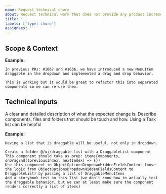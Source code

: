 ```yaml
---
name: Request technical chore
about: Request technical work that does not provide any product increment (aka refactoring)
title: ''
labels: ['type: chore']
assignees: ''
---
```


## Scope & Context

**Example:** 
```
In previous PRs: #1667 and #1636, we have introduced a new MenuItem draggable in the dropdown and implemented a drag and drop behavior.

This is working but it would be great to refactor this into separated components so we can re-use them.
```

## Technical inputs

A clear and detailed description of what the expected change is.
Describe components, files and folders that should be touch and how.
Using a Task list can be helpful

**Example:** 
```
Having a list that is draggable will be useful, not only in dropdown.

Create a folder @/ui/draggable-list with a DraggableList component
This component should take as prop: itemsComponents, onDragEnd((previousIndex, nextIndex) => {})
Use this component in ObjectOptionsDropdownHiddenFieldsContent (move the logic from ObjectOptionsDropdownHiddenFieldsContent to DraggableList) by passing a list of DraggableMenuItems
Add a storybook test on this list (we don't know how to actually test the draggable behavior, but we can at least make sure the component renders correctly a list of items)
```

